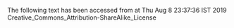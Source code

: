 The following text has been accessed from at Thu Aug 8 23:37:36 IST 2019
Creative_Commons_Attribution-ShareAlike_License
